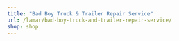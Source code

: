 ```yaml
---
title: "Bad Boy Truck & Trailer Repair Service"
url: /lamar/bad-boy-truck-and-trailer-repair-service/
shop: shop
---
```

